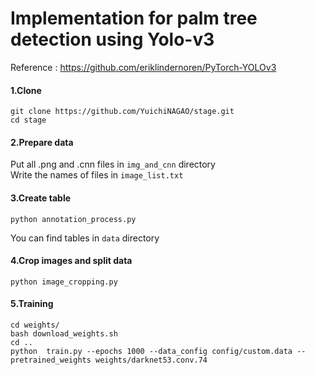 # Implementation for palm tree detection using Yolo-v3 

Reference : https://github.com/eriklindernoren/PyTorch-YOLOv3
 
#### 1.Clone
 ```
 git clone https://github.com/YuichiNAGAO/stage.git
 cd stage
 ```

#### 2.Prepare data

Put all .png and .cnn files in `img_and_cnn` directory  
Write the names of files in `image_list.txt`

#### 3.Create table
```
python annotation_process.py
```
You can find tables in `data` directory 

#### 4.Crop images and split data
```
python image_cropping.py
```
 
#### 5.Training
```
cd weights/
bash download_weights.sh
cd ..
python  train.py --epochs 1000 --data_config config/custom.data --pretrained_weights weights/darknet53.conv.74
```
